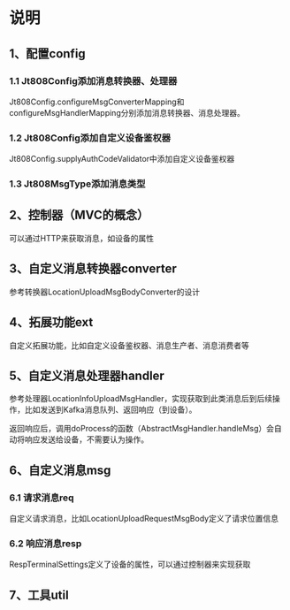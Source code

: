 # 说明
## 1、配置config
### 1.1 Jt808Config添加消息转换器、处理器

Jt808Config.configureMsgConverterMapping和configureMsgHandlerMapping分别添加消息转换器、消息处理器。

### 1.2 Jt808Config添加自定义设备鉴权器

Jt808Config.supplyAuthCodeValidator中添加自定义设备鉴权器

### 1.3 Jt808MsgType添加消息类型

## 2、控制器（MVC的概念）
可以通过HTTP来获取消息，如设备的属性

## 3、自定义消息转换器converter

参考转换器LocationUploadMsgBodyConverter的设计

## 4、拓展功能ext
自定义拓展功能，比如自定义设备鉴权器、消息生产者、消息消费者等

## 5、自定义消息处理器handler

参考处理器LocationInfoUploadMsgHandler，实现获取到此类消息后到后续操作，比如发送到Kafka消息队列、返回响应（到设备）。

返回响应后，调用doProcess的函数（AbstractMsgHandler.handleMsg）会自动将响应发送给设备，不需要认为操作。

## 6、自定义消息msg
### 6.1 请求消息req
自定义请求消息，比如LocationUploadRequestMsgBody定义了请求位置信息
### 6.2 响应消息resp
RespTerminalSettings定义了设备的属性，可以通过控制器来实现获取

## 7、工具util
